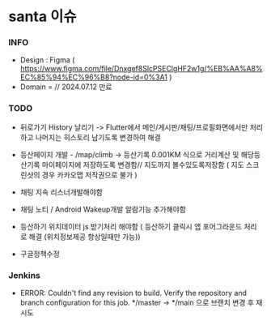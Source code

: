 # santa 이슈

### INFO
- Design : Figma ( https://www.figma.com/file/Dnxgef8SlcPSEClgHF2w1g/%EB%AA%A8%EC%85%94%EC%96%B8?node-id=0%3A1 )
- Domain = // 2024.07.12 만료 

### TODO 
- 뒤로가기 History 날리기 -> Flutter에서 메인/게시판/채팅/프로필화면에서만 처리하고 나머지는 히스토리 남기도록 변경하여 해결
- 등산페이지 개발 - /map/climb -> 등산기록 0.001KM 식으로 거리계산 및 해당등산기록 마이페이지에 저장하도록 변경함// 지도까지 볼수있도록저장함 ( 지도 스크린샷의 경우 카카오맵 저작권으로 불가 ) 

- 채팅 지속 리스너개발해야함 
- 채팅 노티 / Android Wakeup개발 알람기능 추가해야함
- 등산하기 위치데이터 js 받기처리 해야함 ( 등산하기 클릭시 앱 포어그라운드 처리로 해결 (위치정보제공 항상일때만 가능))
- 구글정책수정

### Jenkins 
- ERROR: Couldn't find any revision to build. Verify the repository and branch configuration for this job.
*/master -> */main 으로 브랜치 변경 후 재시도
